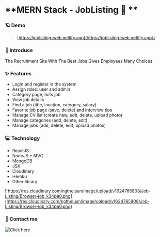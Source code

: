 # **MERN Stack - JobListing 🦉 **

### 🪐 Demo

> [https://joblisting-web.netlify.app](https://joblisting-web.netlify.app/)

### 🎉 Introduce

The Recruitment Site With The Best Jobs Gives Employees Many Choices.

### ✨ Features

- Login and register in the system
- Assign roles: user and admin
- Category page, hots job
- View job details
- Find a job (title, location, category, salary)
- Favorite job page (save, delete) and interview tips
- Manage CV list (create new, edit, delete, upload photo)
- Manage categories (add, delete, edit)
- Manage jobs (add, delete, edit, upload photos)

### 💻 Technology

- ReactJS
- NodeJS + MVC
- MongoDB
- JSX
- Cloudinary
- Heroku
- Other library

![https://res.cloudinary.com/ngtheluan/image/upload/v1624765808/Job-Listing/Browser-job_k34pa0.png](https://res.cloudinary.com/ngtheluan/image/upload/v1624765808/Job-Listing/Browser-job_k34pa0.png)

### 📌 Contact me

![Click here](https://linktr.ee/NgTheLuan)
